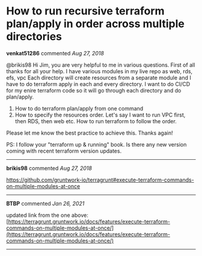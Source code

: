 # How to run recursive terraform plan/apply in order across multiple directories

**venkat51286** commented *Aug 27, 2018*

@brikis98 Hi Jim, you are very helpful to me in various questions. First of all thanks for all your help. 
I have various modules in my live repo as 
web, rds, efs, vpc
Each directory will create resources from a separate module and I have to do terraform apply in each and every directory. I want to do CI/CD for my enire terraform code so it will go through each directory and do plan/apply. 
1) How to do terraform plan/apply from one command 
2) How to specify the resources order. Let's say I want to run VPC first, then RDS, then web etc. How to run terraform to follow the order.

Please let me know the best practice to achieve this. Thanks again!

PS: I follow your "terraform up & running" book. Is there any new version coming with recent terraform version updates.
<br />
***


**brikis98** commented *Aug 27, 2018*

https://github.com/gruntwork-io/terragrunt#execute-terraform-commands-on-multiple-modules-at-once
***

**BTBP** commented *Jan 26, 2021*

updated link from the one above: [https://terragrunt.gruntwork.io/docs/features/execute-terraform-commands-on-multiple-modules-at-once/](https://terragrunt.gruntwork.io/docs/features/execute-terraform-commands-on-multiple-modules-at-once/)
***

